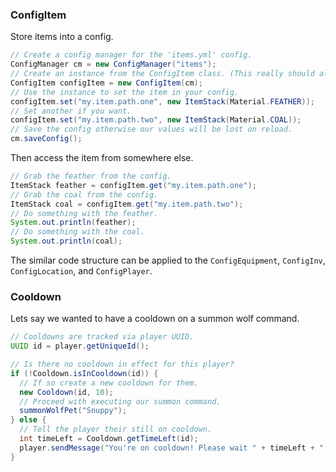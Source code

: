 ### ConfigItem
Store items into a config.
```java
// Create a config manager for the 'items.yml' config.
ConfigManager cm = new ConfigManager("items"); 
// Create an instance from the ConfigItem class. (This really should all be static, I will fix this later.)
ConfigItem configItem = new ConfigItem(cm); 
// Use the instance to set the item in your config.
configItem.set("my.item.path.one", new ItemStack(Material.FEATHER)); 
// Set another if you want.
configItem.set("my.item.path.two", new ItemStack(Material.COAL)); 
// Save the config otherwise our values will be lost on reload.
cm.saveConfig(); 
```
Then access the item from somewhere else.
```java
// Grab the feather from the config.
ItemStack feather = configItem.get("my.item.path.one"); 
// Grab the coal from the config.
ItemStack coal = configItem.get("my.item.path.two"); 
// Do something with the feather.
System.out.println(feather); 
// Do something with the coal.
System.out.println(coal); 
```
The similar code structure can be applied to the `ConfigEquipment`, `ConfigInv`, `ConfigLocation`, and `ConfigPlayer`.

### Cooldown
Lets say we wanted to have a cooldown on a summon wolf command.
```java
// Cooldowns are tracked via player UUID.
UUID id = player.getUniqueId();

// Is there no cooldown in effect for this player?
if (!Cooldown.isInCooldown(id)) {
  // If so create a new cooldown for them.
  new Cooldown(id, 10);
  // Proceed with executing our summon command.
  summonWolfPet("Snuppy");
} else {
  // Tell the player their still on cooldown.
  int timeLeft = Cooldown.getTimeLeft(id);
  player.sendMessage("You're on cooldown! Please wait " + timeLeft + " more seconds!");
}
```
